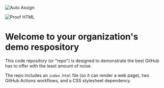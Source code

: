 ![Auto Assign](https://github.com/basus2/demo-repository/actions/workflows/auto-assign.yml/badge.svg)

![Proof HTML](https://github.com/basus2/demo-repository/actions/workflows/proof-html.yml/badge.svg)

# Welcome to your organization's demo respository
This code repository (or "repo") is designed to demonstrate the best GitHub has to offer with the least amount of noise.

The repo includes an `index.html` file (so it can render a web page), two GitHub Actions workflows, and a CSS stylesheet dependency.
